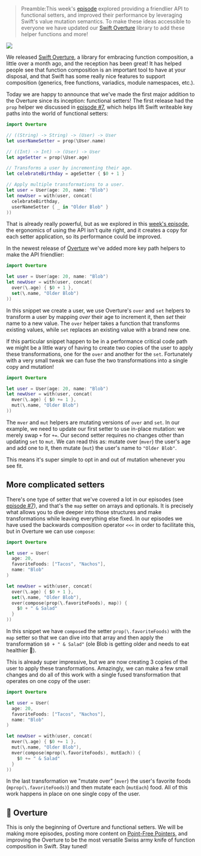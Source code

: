 > Preamble:This week's
> [episode](https://www.pointfree.co/episodes/ep15-setters-ergonomics-performance) explored
> providing a friendlier API to functional setters, and improved their performance by leveraging
> Swift's value mutation semantics. To make these ideas accessible to everyone we have updated our
> [Swift Overture](https://github.com/pointfreeco/swift-overture) library to add these helper
> functions and more!

![](https://d1iqsrac68iyd8.cloudfront.net/posts/0004-overture-functional-setters/0004-poster-1.jpg)

We released [Swift Overture](https://github.com/pointfreeco/swift-overture), a library for embracing
function composition, a little over a month ago, and the reception has been great! It has helped
people see that function composition is an important tool to have at your disposal, and that Swift
has some really nice features to support composition (generics, free functions, variadics, module
namespaces, etc.).

Today we are happy to announce that we've made the first major addition to the Overture since its
inception: functional setters! The first release had the `prop` helper we discussed in
[episode #7](/episodes/ep7-setters-and-key-paths), which helps lift Swift writeable key paths into
the world of functional setters:

```swift
import Overture

// ((String) -> String) -> (User) -> User
let userNameSetter = prop(\User.name)

// ((Int) -> Int) -> (User) -> User
let ageSetter = prop(\User.age)

// Transforms a user by incrementing their age.
let celebrateBirthday = ageSetter { $0 + 1 }

// Apply multiple transformations to a user.
let user = User(age: 20, name: "Blob")
let newUser = with(user, concat(
  celebrateBirthday,
  userNameSetter { _ in "Older Blob" }
))
```

That is already really powerful, but as we explored in this
[week's episode](https://www.pointfree.co/episodes/ep15-setters-ergonomics-performance), the
ergonomics of using the API isn't quite right, and it creates a copy for each setter application, so
its performance could be improved.

In the newest release of [Overture](https://github.com/pointfreeco/swift-overture) we've added more
key path helpers to make the API friendlier:

```swift
import Overture

let user = User(age: 20, name: "Blob")
let newUser = with(user, concat(
  over(\.age) { $0 + 1 },
  set(\.name, "Older Blob")
))
```

In this snippet we create a user, we use Overture's `over` and `set` helpers to transform a user by
mapping _over_ their age to increment it, then _set_ their name to a new value. The `over` helper
takes a function that transforms existing values, while `set` replaces an existing value with a
brand new one.

If this particular snippet happen to be in a performance critical code path we might be a little
wary of having to create two copies of the user to apply these transformations, one for the `over`
and another for the `set`. Fortunately with a very small tweak we can fuse the two transformations
into a single copy and mutation!

```swift
import Overture

let user = User(age: 20, name: "Blob")
let newUser = with(user, concat(
  mver(\.age) { $0 += 1 },
  mut(\.name, "Older Blob")
))
```

The `mver` and `mut` helpers are mutating versions of `over` and `set`. In our example, we need to
update our first setter to use in-place mutation: we merely swap `+` for `+=`. Our second setter
requires no changes other than updating `set` to `mut`. We can read this as: mutate over (`mver`)
the user's age and add one to it, then mutate (`mut`) the user's name to `"Older Blob"`.

This means it's super simple to opt in and out of mutation whenever you see fit.

## More complicated setters

There's one type of setter that we've covered a lot in our episodes (see
[episode #7](https://www.pointfree.co/episodes/ep7-setters-and-key-paths)), and that's the `map`
setter on arrays and optionals. It is precisely what allows you to dive deeper into those structures
and make transformations while leaving everything else fixed. In our episodes we have used the
backwards composition operator `<<<` in order to facilitate this, but in Overture we can use
`compose`:

```swift
import Overture

let user = User(
  age: 20,
  favoriteFoods: ["Tacos", "Nachos"],
  name: "Blob"
)

let newUser = with(user, concat(
  over(\.age) { $0 + 1 },
  set(\.name, "Older Blob"),
  over(compose(prop(\.favoriteFoods), map)) {
    $0 + " & Salad"
  }
))
```

In this snippet we have `compose`d the setter `prop(\.favoriteFoods)` with the `map` setter so that
we can dive into that array and then apply the transformation `$0 + " & Salad"` (ole Blob is getting
older and needs to eat healthier 🙂).

This is already super impressive, but we are now creating 3 copies of the user to apply these
transformations. Amazingly, we can make a few small changes and do all of this work with a single
fused transformation that operates on one copy of the user:

```swift
import Overture

let user = User(
  age: 20,
  favoriteFoods: ["Tacos", "Nachos"],
  name: "Blob"
)

let newUser = with(user, concat(
  mver(\.age) { $0 += 1 },
  mut(\.name, "Older Blob"),
  mver(compose(mprop(\.favoriteFoods), mutEach)) {
    $0 += " & Salad"
  }
))
```

In the last transformation we "mutate over" (`mver`) the user's favorite foods
(`mprop(\.favoriteFoods)`) and then mutate each (`mutEach`) food. All of this work happens in place
on one single copy of the user.

## 🎼 Overture

This is only the beginning of Overture and functional setters. We will be making more episodes,
posting more content on [Point-Free Pointers](/blog), and improving the Overture to be the most
versatile Swiss army knife of function composition in Swift. Stay tuned!
